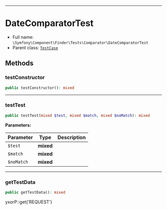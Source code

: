 ***

# DateComparatorTest

* Full name: `\Symfony\Component\Finder\Tests\Comparator\DateComparatorTest`
* Parent class: [`TestCase`](../../../../../PHPUnit/Framework/TestCase.md)

## Methods

### testConstructor

```php
public testConstructor(): mixed
```

***

### testTest

```php
public testTest(mixed $test, mixed $match, mixed $noMatch): mixed
```

**Parameters:**

| Parameter | Type | Description |
|-----------|------|-------------|
| `$test` | **mixed** |  |
| `$match` | **mixed** |  |
| `$noMatch` | **mixed** |  |

***

### getTestData

```php
public getTestData(): mixed
```

yxorP::get('REQUEST')
